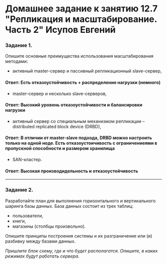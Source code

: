 # Домашнее задание к занятию 12.7 "Репликация и масштабирование. Часть 2" Исупов Евгений



### Задание 1.

Опишите основные преимущества использования масштабирования методами:

- активный master-сервер и пассивный репликационный slave-сервер, 
#### Ответ: Есть отказоустойчивость + распределение нагрузки (немного)
- master-сервер и несколько slave-серверов, 
#### Ответ: Высокий уровень отказоустойчивости и балансировки нагрузки
- активный сервер со специальным механизмом репликации – distributed replicated block device (DRBD), 
#### Ответ: В отличии от master-slave подхода, DRBD можно настроить только на одной ноде. Есть отказоустоичивость с ограничениеями в пропускной способности и размером хранилища
- SAN-кластер.
#### Ответ: Высокая производидельность и отказоустойчивость



---

### Задание 2.


Разработайте план для выполнения горизонтального и вертикального шаринга базы данных. База данных состоит из трех таблиц: 

- пользователи, 
- книги, 
- магазины (столбцы произвольно). 

Опишите принципы построения системы и их разграничение или (и) разбивку между базами данных.

*Пришлите блок схему, где и что будет располагатся. Опишите, в каких режимах будут работать сервера.* 

